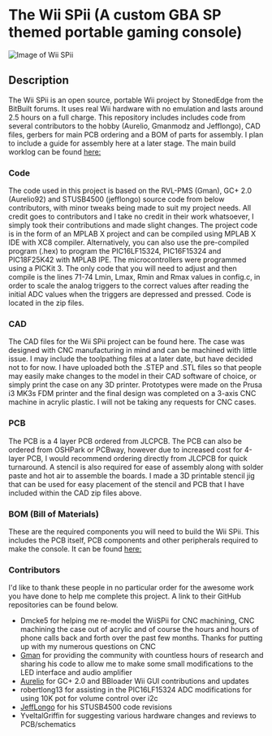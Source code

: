 # The Wii SPii (A custom GBA SP themed portable gaming console) 
![Image of Wii SPii](https://i.imgur.com/MtVTQXH.jpg)

## Description
The Wii SPii is an open source, portable Wii project by StonedEdge from the BitBuilt forums. It uses real Wii hardware with no emulation and lasts around 2.5 hours on a full charge. This repository includes includes code from several contributors to the hobby (Aurelio, Gmanmodz and Jefflongo), 
CAD files, gerbers for main PCB ordering and a BOM of parts for assembly. I plan to include a guide for assembly here at a later stage. The main build worklog can be found [here:](https://bitbuilt.net/forums/index.php?threads/the-wii-spii.3347/)

### Code 
The code used in this project is based on the RVL-PMS (Gman), GC+ 2.0 (Aurelio92) and STUSB4500 (jefflongo) source code from below contributors, with minor tweaks being made to suit my project needs. All credit goes to contributors and I take no credit in their work whatsoever, I simply took their contributions and made slight changes. The project code is in the form of an MPLAB X project and can be compiled using MPLAB X IDE with XC8 compiler. Alternatively, you can also use the pre-compiled program (.hex) to program the PIC16LF15324, PIC16F15324 and PIC18F25K42 with MPLAB IPE. The microcontrollers were programmed using a PICKit 3. The only code that you will need to adjust and then compile is the lines 71-74 Lmin, Lmax, Rmin and Rmax values in config.c, in order to scale the analog triggers to the correct values after reading the initial ADC values when the triggers are depressed and pressed. Code is located in the zip files. 

### CAD
The CAD files for the Wii SPii project can be found here. The case was designed with CNC manufacturing in mind and can be machined with little issue. I may include the toolpathing files at a later date, but have decided not to for now. I have uploaded both the .STEP and .STL files so that people may easily make changes to the model in their CAD software of choice, or simply print the case on any 3D printer. Prototypes were made on the Prusa i3 MK3s FDM printer and the final design was completed on a 3-axis CNC machine in acrylic plastic. I will not be taking any requests for CNC cases. 

### PCB
The PCB is a 4 layer PCB ordered from JLCPCB. The PCB can also be ordered from OSHPark or PCBway, however due to increased cost for 4-layer PCB, I would recommend ordering directly from JLCPCB for quick turnaround. A stencil is also required for ease of assembly along with solder paste and hot air to assemble the boards. I made a 3D printable stencil jig that can be used for easy placement of the stencil and PCB that I have included within the CAD zip files above. 

### BOM (Bill of Materials) 
These are the required components you will need to build the Wii SPii. This includes the PCB itself, PCB components and other peripherals required to make the console. It can be found [here:](xxx)

### Contributors 
I'd like to thank these people in no particular order for the awesome work you have done to help me complete this project. A link to their GitHub repositories can be found below. 

* Dmcke5 for helping me re-model the WiiSPii for CNC machining, CNC machining the case out of acrylic and of course the hours and hours of phone calls back and forth over the past few months. Thanks for putting up with my numerous questions on CNC
* [Gman](https://github.com/Gmanmodz) for providing the community with countless hours of research and sharing his code to allow me to make some small modifications to the LED interface and audio amplifier
* [Aurelio](https://github.com/Aurelio92) for GC+ 2.0 and BBloader Wii GUI contributions and updates
* robertlong13 for assisting in the PIC16LF15324 ADC modifications for using 10K pot for volume control over i2c
* [JeffLongo](https://github.com/jefflongo) for his STUSB4500 code revisions 
* YveltalGriffin for suggesting various hardware changes and reviews to PCB/schematics 
